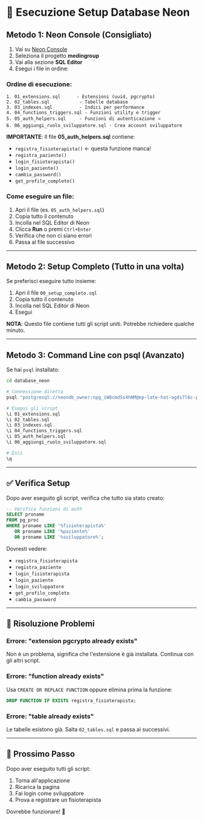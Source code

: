 # 🚀 Esecuzione Setup Database Neon

## Metodo 1: Neon Console (Consigliato)

1. Vai su [Neon Console](https://console.neon.tech/)
2. Seleziona il progetto **medingroup**
3. Vai alla sezione **SQL Editor**
4. Esegui i file in ordine:

### Ordine di esecuzione:
```
1. 01_extensions.sql      - Estensioni (uuid, pgcrypto)
2. 02_tables.sql           - Tabelle database
3. 03_indexes.sql          - Indici per performance
4. 04_functions_triggers.sql - Funzioni utility e trigger
5. 05_auth_helpers.sql     - Funzioni di autenticazione ⭐
6. 06_aggiungi_ruolo_sviluppatore.sql - Crea account sviluppatore
```

**IMPORTANTE**: Il file **05_auth_helpers.sql** contiene:
- `registra_fisioterapista()` ← questa funzione manca!
- `registra_paziente()`
- `login_fisioterapista()`
- `login_paziente()`
- `cambia_password()`
- `get_profilo_completo()`

### Come eseguire un file:

1. Apri il file (es. `05_auth_helpers.sql`)
2. Copia tutto il contenuto
3. Incolla nel SQL Editor di Neon
4. Clicca **Run** o premi `Ctrl+Enter`
5. Verifica che non ci siano errori
6. Passa al file successivo

---

## Metodo 2: Setup Completo (Tutto in una volta)

Se preferisci eseguire tutto insieme:

1. Apri il file `00_setup_completo.sql`
2. Copia tutto il contenuto
3. Incolla nel SQL Editor di Neon
4. Esegui

**NOTA**: Questo file contiene tutti gli script uniti. Potrebbe richiedere qualche minuto.

---

## Metodo 3: Command Line con psql (Avanzato)

Se hai `psql` installato:

```bash
cd database_neon

# Connessione diretta
psql "postgresql://neondb_owner:npg_iW8cmdSs4hNM@ep-late-hat-agds7l6c-pooler.c-2.eu-central-1.aws.neon.tech/medingroup?sslmode=require"

# Esegui gli script
\i 01_extensions.sql
\i 02_tables.sql
\i 03_indexes.sql
\i 04_functions_triggers.sql
\i 05_auth_helpers.sql
\i 06_aggiungi_ruolo_sviluppatore.sql

# Esci
\q
```

---

## ✅ Verifica Setup

Dopo aver eseguito gli script, verifica che tutto sia stato creato:

```sql
-- Verifica funzioni di auth
SELECT proname
FROM pg_proc
WHERE proname LIKE '%fisioterapista%'
   OR proname LIKE '%paziente%'
   OR proname LIKE '%sviluppatore%';
```

Dovresti vedere:
- `registra_fisioterapista`
- `registra_paziente`
- `login_fisioterapista`
- `login_paziente`
- `login_sviluppatore`
- `get_profilo_completo`
- `cambia_password`

---

## 🐛 Risoluzione Problemi

### Errore: "extension pgcrypto already exists"
Non è un problema, significa che l'estensione è già installata. Continua con gli altri script.

### Errore: "function already exists"
Usa `CREATE OR REPLACE FUNCTION` oppure elimina prima la funzione:
```sql
DROP FUNCTION IF EXISTS registra_fisioterapista;
```

### Errore: "table already exists"
Le tabelle esistono già. Salta `02_tables.sql` e passa ai successivi.

---

## 🎯 Prossimo Passo

Dopo aver eseguito tutti gli script:

1. Torna all'applicazione
2. Ricarica la pagina
3. Fai login come sviluppatore
4. Prova a registrare un fisioterapista

Dovrebbe funzionare! 🚀
